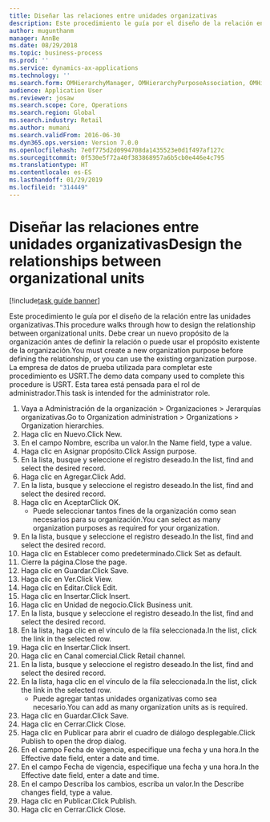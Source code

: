 ```yaml
---
title: Diseñar las relaciones entre unidades organizativas
description: Este procedimiento le guía por el diseño de la relación entre las unidades organizativas.
author: mugunthanm
manager: AnnBe
ms.date: 08/29/2018
ms.topic: business-process
ms.prod: ''
ms.service: dynamics-ax-applications
ms.technology: ''
ms.search.form: OMHierarchyManager, OMHierarchyPurposeAssociation, OMHierarchySelection, HierarchyDesigner, OMNodeSelection,  HierarchyPublishAndCloseForm
audience: Application User
ms.reviewer: josaw
ms.search.scope: Core, Operations
ms.search.region: Global
ms.search.industry: Retail
ms.author: mumani
ms.search.validFrom: 2016-06-30
ms.dyn365.ops.version: Version 7.0.0
ms.openlocfilehash: 7e0f775d2d0994708da1435523e0d1f497af127c
ms.sourcegitcommit: 0f530e5f72a40f383868957a6b5cb0e446e4c795
ms.translationtype: HT
ms.contentlocale: es-ES
ms.lasthandoff: 01/29/2019
ms.locfileid: "314449"
---
```

# <a name="design-the-relationships-between-organizational-units"></a><span data-ttu-id="9e2d8-103">Diseñar las relaciones entre unidades organizativas</span><span class="sxs-lookup"><span data-stu-id="9e2d8-103">Design the relationships between organizational units</span></span>

[!include[task guide banner](../includes/task-guide-banner.md)]

<span data-ttu-id="9e2d8-104">Este procedimiento le guía por el diseño de la relación entre las unidades organizativas.</span><span class="sxs-lookup"><span data-stu-id="9e2d8-104">This procedure walks through how to design the relationship between organizational units.</span></span> <span data-ttu-id="9e2d8-105">Debe crear un nuevo propósito de la organización antes de definir la relación o puede usar el propósito existente de la organización.</span><span class="sxs-lookup"><span data-stu-id="9e2d8-105">You must create a new organization purpose before defining the relationship, or you can use the existing organization purpose.</span></span> <span data-ttu-id="9e2d8-106">La empresa de datos de prueba utilizada para completar este procedimiento es USRT.</span><span class="sxs-lookup"><span data-stu-id="9e2d8-106">The demo data company used to complete this procedure is USRT.</span></span> <span data-ttu-id="9e2d8-107">Esta tarea está pensada para el rol de administrador.</span><span class="sxs-lookup"><span data-stu-id="9e2d8-107">This task is intended for the administrator role.</span></span>

1. <span data-ttu-id="9e2d8-108">Vaya a Administración de la organización > Organizaciones > Jerarquías organizativas.</span><span class="sxs-lookup"><span data-stu-id="9e2d8-108">Go to Organization administration > Organizations > Organization hierarchies.</span></span>
2. <span data-ttu-id="9e2d8-109">Haga clic en Nuevo.</span><span class="sxs-lookup"><span data-stu-id="9e2d8-109">Click New.</span></span>
3. <span data-ttu-id="9e2d8-110">En el campo Nombre, escriba un valor.</span><span class="sxs-lookup"><span data-stu-id="9e2d8-110">In the Name field, type a value.</span></span>
4. <span data-ttu-id="9e2d8-111">Haga clic en Asignar propósito.</span><span class="sxs-lookup"><span data-stu-id="9e2d8-111">Click Assign purpose.</span></span>
5. <span data-ttu-id="9e2d8-112">En la lista, busque y seleccione el registro deseado.</span><span class="sxs-lookup"><span data-stu-id="9e2d8-112">In the list, find and select the desired record.</span></span>
6. <span data-ttu-id="9e2d8-113">Haga clic en Agregar.</span><span class="sxs-lookup"><span data-stu-id="9e2d8-113">Click Add.</span></span>
7. <span data-ttu-id="9e2d8-114">En la lista, busque y seleccione el registro deseado.</span><span class="sxs-lookup"><span data-stu-id="9e2d8-114">In the list, find and select the desired record.</span></span>
8. <span data-ttu-id="9e2d8-115">Haga clic en Aceptar</span><span class="sxs-lookup"><span data-stu-id="9e2d8-115">Click OK.</span></span>
    * <span data-ttu-id="9e2d8-116">Puede seleccionar tantos fines de la organización como sean necesarios para su organización.</span><span class="sxs-lookup"><span data-stu-id="9e2d8-116">You can select as many organization purposes as required for your organization.</span></span>  
9. <span data-ttu-id="9e2d8-117">En la lista, busque y seleccione el registro deseado.</span><span class="sxs-lookup"><span data-stu-id="9e2d8-117">In the list, find and select the desired record.</span></span>
10. <span data-ttu-id="9e2d8-118">Haga clic en Establecer como predeterminado.</span><span class="sxs-lookup"><span data-stu-id="9e2d8-118">Click Set as default.</span></span>
11. <span data-ttu-id="9e2d8-119">Cierre la página.</span><span class="sxs-lookup"><span data-stu-id="9e2d8-119">Close the page.</span></span>
12. <span data-ttu-id="9e2d8-120">Haga clic en Guardar.</span><span class="sxs-lookup"><span data-stu-id="9e2d8-120">Click Save.</span></span>
13. <span data-ttu-id="9e2d8-121">Haga clic en Ver.</span><span class="sxs-lookup"><span data-stu-id="9e2d8-121">Click View.</span></span>
14. <span data-ttu-id="9e2d8-122">Haga clic en Editar.</span><span class="sxs-lookup"><span data-stu-id="9e2d8-122">Click Edit.</span></span>
15. <span data-ttu-id="9e2d8-123">Haga clic en Insertar.</span><span class="sxs-lookup"><span data-stu-id="9e2d8-123">Click Insert.</span></span>
16. <span data-ttu-id="9e2d8-124">Haga clic en Unidad de negocio.</span><span class="sxs-lookup"><span data-stu-id="9e2d8-124">Click Business unit.</span></span>
17. <span data-ttu-id="9e2d8-125">En la lista, busque y seleccione el registro deseado.</span><span class="sxs-lookup"><span data-stu-id="9e2d8-125">In the list, find and select the desired record.</span></span>
18. <span data-ttu-id="9e2d8-126">En la lista, haga clic en el vínculo de la fila seleccionada.</span><span class="sxs-lookup"><span data-stu-id="9e2d8-126">In the list, click the link in the selected row.</span></span>
19. <span data-ttu-id="9e2d8-127">Haga clic en Insertar.</span><span class="sxs-lookup"><span data-stu-id="9e2d8-127">Click Insert.</span></span>
20. <span data-ttu-id="9e2d8-128">Haga clic en Canal comercial.</span><span class="sxs-lookup"><span data-stu-id="9e2d8-128">Click Retail channel.</span></span>
21. <span data-ttu-id="9e2d8-129">En la lista, busque y seleccione el registro deseado.</span><span class="sxs-lookup"><span data-stu-id="9e2d8-129">In the list, find and select the desired record.</span></span>
22. <span data-ttu-id="9e2d8-130">En la lista, haga clic en el vínculo de la fila seleccionada.</span><span class="sxs-lookup"><span data-stu-id="9e2d8-130">In the list, click the link in the selected row.</span></span>
    * <span data-ttu-id="9e2d8-131">Puede agregar tantas unidades organizativas como sea necesario.</span><span class="sxs-lookup"><span data-stu-id="9e2d8-131">You can add as many organization units as is required.</span></span>  
23. <span data-ttu-id="9e2d8-132">Haga clic en Guardar.</span><span class="sxs-lookup"><span data-stu-id="9e2d8-132">Click Save.</span></span>
24. <span data-ttu-id="9e2d8-133">Haga clic en Cerrar.</span><span class="sxs-lookup"><span data-stu-id="9e2d8-133">Click Close.</span></span>
25. <span data-ttu-id="9e2d8-134">Haga clic en Publicar para abrir el cuadro de diálogo desplegable.</span><span class="sxs-lookup"><span data-stu-id="9e2d8-134">Click Publish to open the drop dialog.</span></span>
26. <span data-ttu-id="9e2d8-135">En el campo Fecha de vigencia, especifique una fecha y una hora.</span><span class="sxs-lookup"><span data-stu-id="9e2d8-135">In the Effective date field, enter a date and time.</span></span>
27. <span data-ttu-id="9e2d8-136">En el campo Fecha de vigencia, especifique una fecha y una hora.</span><span class="sxs-lookup"><span data-stu-id="9e2d8-136">In the Effective date field, enter a date and time.</span></span>
28. <span data-ttu-id="9e2d8-137">En el campo Describa los cambios, escriba un valor.</span><span class="sxs-lookup"><span data-stu-id="9e2d8-137">In the Describe changes field, type a value.</span></span>
29. <span data-ttu-id="9e2d8-138">Haga clic en Publicar.</span><span class="sxs-lookup"><span data-stu-id="9e2d8-138">Click Publish.</span></span>
30. <span data-ttu-id="9e2d8-139">Haga clic en Cerrar.</span><span class="sxs-lookup"><span data-stu-id="9e2d8-139">Click Close.</span></span>

